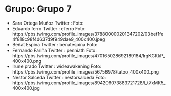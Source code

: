 <h1>Grupo: Grupo 7</h1> <ul><li> 
 Sara Ortega Muñoz
 Twitter : 
 Foto: 
</li>
<li> 
 Eduardo ferro
 Twitter : eferro
 Foto: https://pbs.twimg.com/profile_images/378800000201347202/03bef1fe4f818c98f4d637d9f949dae9_400x400.jpeg
</li>
<li> 
 Beñat Espina
 Twitter : benatespina
 Foto: 
</li>
<li> 
 Fernando Fariña
 Twitter : penniath
 Foto: https://pbs.twimg.com/profile_images/470165028692189184/IrgKGKkP_400x400.png
</li>
<li> 
 Irune prado
 Twitter : wideawakening
 Foto: https://pbs.twimg.com/profile_images/56756978/tatoo_400x400.png
</li>
<li> 
 Nestor Salceda
 Twitter : nestorsalceda
 Foto: https://pbs.twimg.com/profile_images/894206073883721728/l_t7xMK5_400x400.jpg
</li>
</ul>